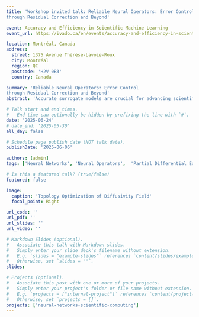 ```yaml
---
title: 'Workshop invited talk: Reliable Neural Operators: Error Control
through Residual Correction and Beyond'

event: Accuracy and Efficiency in Scientific Machine Learning
event_url: https://ivado.ca/en/events/accuracy-and-efficiency-in-scientific-machine-learning/

location: Montréal, Canada
address:
  street: 1375 Avenue Thérèse-Lavoie-Roux
  city: Montréal
  region: QC
  postcode: 'H2V 0B3'
  country: Canada

summary: 'Reliable Neural Operators: Error Control
through Residual Correction and Beyond'
abstract: 'Accurate surrogate models are crucial for advancing scientific machine learning, particularly for parametric partial differential equations. Neural operators provide a powerful framework for learning solution operators between function spaces; however, controlling and quantifying their errors remains a key challenge for downstream tasks, such as optimization and inference. This talk presents a residual-based approach for error estimation and correction of neural operators, thereby improving prediction accuracy without requiring retraining of the original network. Applications to Bayesian inverse problems and optimization are discussed. We will conclude by highlighting emerging ideas and recent progress aimed at enhancing the reliability of neural operators and opening new directions at the intersection of learning, adaptivity, and decision-making.'

# Talk start and end times.
#   End time can optionally be hidden by prefixing the line with `#`.
date: '2025-06-24'
# date_end: '2025-05-30'
all_day: false

# Schedule page publish date (NOT talk date).
publishDate: '2025-06-06'

authors: [admin]
tags: ['Neural Networks', 'Neural Operators',  'Partial Differential Equations', 'Optimization']

# Is this a featured talk? (true/false)
featured: false

image:
  caption: 'Topology Optimization of Diffusivity Field'
  focal_point: Right

url_code: ''
url_pdf: ''
url_slides: ''
url_video: ''

# Markdown Slides (optional).
#   Associate this talk with Markdown slides.
#   Simply enter your slide deck's filename without extension.
#   E.g. `slides = "example-slides"` references `content/slides/example-slides.md`.
#   Otherwise, set `slides = ""`.
slides:

# Projects (optional).
#   Associate this post with one or more of your projects.
#   Simply enter your project's folder or file name without extension.
#   E.g. `projects = ["internal-project"]` references `content/project/deep-learning/index.md`.
#   Otherwise, set `projects = []`.
projects: ['neural-networks-scientific-computing']
---
```


<!-- Slides can be added in a few ways:

- **Create** slides using Wowchemy's [_Slides_](https://docs.hugoblox.com/managing-content/#create-slides) feature and link using `slides` parameter in the front matter of the talk file
- **Upload** an existing slide deck to `static/` and link using `url_slides` parameter in the front matter of the talk file
- **Embed** your slides (e.g. Google Slides) or presentation video on this page using [shortcodes](https://docs.hugoblox.com/writing-markdown-latex/).

Further event details, including page elements such as image galleries, can be added to the body of this page. -->
